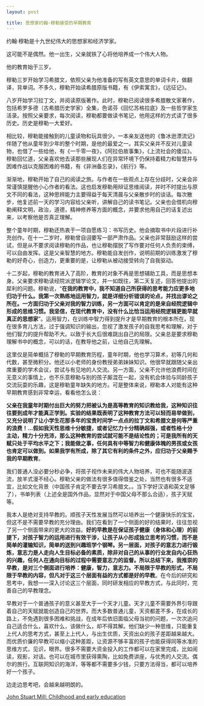 ```yaml
---
layout: post

title: 思想家约翰·穆勒接受的早期教育
---
```


约翰·穆勒是十九世纪伟大的思想家和经济学家。

这可能不是偶然。他一出生，父亲就铁了心将他培养成一个伟大人物。

他的教育始于三岁。

穆勒三岁开始学习希腊文，依照父亲为他准备的写有英文意思的单词卡片，做翻译，背单词。不多久，穆勒开始读希腊原版书籍，有《伊索寓言》，《远征记》。

八岁开始学习拉丁文，并阅读原版著作。此时，穆勒已阅读很多希腊散文家著作，包括希罗多德（古希腊历史学家）全集，色诺芬《回忆苏格拉底》及一些哲学家生活录。按照父亲要求，每次阅读，穆勒都要做读书笔记，他用这样的方式读了很多历史。历史是穆勒一大爱好。

相比较，穆勒能接触到的儿童读物和玩具很少。一本亲友送他的《鲁冰逊漂流记》伴随了他从童年到少年的整个时期，是他的最爱之一。其实父亲并不反对儿童读物，也借了一些给他，有《一千零一夜》，《阿拉伯故事集》，《上流社会的傻瓜》。穆勒回忆道，父亲喜欢他去读那些展现人们在异常环境下仍保持着精力和智慧并与困难作战以克服困难的书籍，有《非洲备忘录》，《航行》等。

渐渐地，穆勒开始了自己的阅读之旅。与作者在一些观点上存在分歧时，父亲会非常谨慎提醒他小心作者的看法。这也启发穆勒用辩证思维阅读，并时不时提出与原文不同的看法，这种思辨能力主要得益于每天清晨与父亲散步时的谈话。每次散步，他复述前一天的学习内容给父亲听，讲解自己的读书笔记。父亲也会借机向穆勒阐释文明，政治，道德，精神修养等方面的概念，并要求他用自己的话复述出来，以考察他是否真正理解。

整个童年时期，穆勒还热衷于一项自愿练习：书写历史。他会摘取书中片段进行补充创作。在十一二岁时，穆勒曾自诩要写一部严肃作品。父亲也非常鼓励这样的尝试，但是从不要求阅读穆勒的作品，也让穆勒摆脱了写作要对任何人负责的束缚，可以自由发挥。这是父亲智慧的地方。穆勒能自发创作，说明前期的训练激发了穆勒的好奇心，创造力，更重要的是，让穆勒从被动接受转向了自我驱动。

十二岁起，穆勒的教育进入了高阶，教育的对象不再是思想辅助工具，而是思想本身。父亲要求穆勒读经院派逻辑学论文，并一如既往，第二天复述，回答他提出的犀利的问题。穆勒说，“**在我的教育中，我不知道自己所获得的思考能力应更多地归功于什么。我第一次熟练地运用智力，就是详细分析错误的论点，并找出谬论之所在。一方面归功于父亲对我的智力训练，另一方面可以肯定的是来自经院逻辑中形成的思维习惯。我坚信，在现代教育中，没有什么比恰当运用经院逻辑更能早就真正的思想家**”。运用智力，在训练中智力得到提升才是早期教育的根本所在。现在很多育儿方法，过于强调知识的输出，忽视了激发孩子的自我思考和理解，对于他们智力的提升帮助不大。以致于长大后很难跳出自己的局限。父亲总是要求穆勒理解书中的概念，可以的话，在教导他之前，让他自己先理解。

这里仅是简单概括了穆勒的早期教育历程，童年时期，他也学习算术，初等几何和代数，甚至微积分。他还以小老师的身份教授弟弟妹妹知识。他很早就跟随父亲出席重要的学术会议，尝试与有见地的人交流。另一方面，父亲不允许他浪费时间在无意义的事情上，也不乐意穆勒与别的孩子厮混在一起，没有机会体验与同龄孩子交流玩耍的乐趣，这是穆勒童年缺失的地方。可是整体来说，穆勒本人对能有这种早期教育感到非常幸运，看看他怎么说：

**父亲在我童年时期付出巨大的努力把被认为是高等教育的知识教给我，这种知识往往要到成年才能真正学到。实验的结果既表明了这种教育方法可以轻而易举做到，又充分说明了让小学生花那多年的宝贵时间学一点点的拉丁文和希腊文是何等严重的浪费！...假如我天性思维十分敏捷，或者记忆力十分精确超强，或者性格十分主动，精力十分充沛，那么这种教育的尝试就可能不是结论性的；可是我所有的天赋只处于平均水平之下；我能做之事，任何具有中等智力和健康体魄的男孩或女孩也肯定可以做到。如果我学有所成，除了其它有利的条件之外，应归功于父亲赐予我的早期教育**。

我们普通人没必要分秒必争，将孩子视作未来的伟大人物培养，可也不能随波逐流，放羊式漫不经心。穆勒父亲的做法有很多值得借鉴之处，当然也有很多不适宜，比如文化背景（中国孩子肯定不要去学习希腊文。。当下学好汉语和英文足够了），书单列表（上述全是国外作品，显然对于中国父母不那么合适），孩子天赋等。

我本人是绝对支持早教的。顺孩子天性发展当然可以培养出一个健康快乐的宝宝，但这不是不需要早教的充分理由。我们在看到了一个侧面的好的结果时，往往忽视了另一个侧面带来的更大的效益。**好的早教是在保证孩子健康（身体和心理）的前提下，对孩子智力的运用进行有效干涉，让孩子从小形成独立思考的习惯，而不是简单的灌输知识，简单的送到兴趣班学个钢琴。另一层面，对孩子的意志力进行锻炼，意志力是人走向人生目标必备的素质，除非对自己的从事的行业发自内心狂热的兴趣，任何人在通向目标的过程中需要意志力的监督。所以总结下来，我推崇的早教，是对三个侧面进行培养：健康，智力，意志力。不局限于早教的形式，不局限于早教的内容，但凡对于这三个层面有益的方式都是好的早教**。在今后的研究和思考中，我想一一深入讨论这三个层面，同时研发相应的早教方式，与此同时，完善自己的早教理念。

早教对于一个普通孩子的意义甚至大于一个天才儿童。天才儿童不需要外界引导跟着自己的天赋就能创造自己的世界。而大多数普通儿童，天资都差不多，在成长的路上，不免遇到很多困难和挑战，在成年后依旧面临父母当初的问题，一次次追问自己适合什么，喜欢什么，该做什么，却不得其解。他们缺少一种思维，只能重复上代人的思考方式，甚至上上代人，与出生优质，天资出众的孩子差距越来越大。而优质价廉的早教可以缩小这种差距，让资源不够丰富的孩子也能获得同等水准的思维方式，见识，眼界。很多不需要大资金投入的工作都可以在家里完成，比如阅读，观影，对话。也可以在城市里获得熏陶，比如免费讲座，与优秀的人交流。偶尔的旅行。互联网知识的海洋，等等都不需要多少钱，只要方法得当，都可以培养好一个孩子。

边走边思考吧，会越来越明朗的。






[John Stuart Mill: Childhood and early education](http://www.bartleby.com/25/1/1.html)
